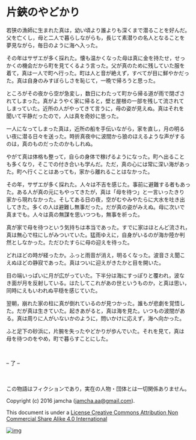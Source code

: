 # 片鋏のやどかり

若狭の漁師に生まれた真は，幼い頃より誰よりも深くまで潜ることを好んだ。  
父を亡くし，母と二人で暮らしながらも，長じて素潜りの名人となることを  
夢見ながら，毎日のように海へ入った。  

その年はサザエが多く採れた。懐も温かくなった母は真に金を持たせ，せっ  
かくの機会だから町を見てくるよう言った。父が真のために残していた服を  
着て，真は一人で町へ行った。町は人と音が絶えず，すべてが目に鮮やかだっ  
た。真は自身のみすぼらしさを恥じて，一晩で帰ろうと思った。  

ところがその夜から空が急変し，数日にわたって町から帰る道が雨で閉ざさ  
れてしまった。真がようやく家に帰ると，壁と屋根の一部を残して流されて  
しまっていた。近所の人がやってきて言うに，母の姿が見えぬ。真はそれを  
聞いて平静だったので，人は真を奇妙に思った。  

一人になってしまった真は，近所の船を手伝いながら，家を直し，月の明る  
い夜に潜る日々を送った。時折真夜中に波間から狼のほえるような声がする  
のは，真のものだったのかもしれぬ。  

やがて真は体格も整って，自らの身体で稼げるようになった。町へ出ること  
も多くなり，そこでの付き合いも学んだ。ただ，真の心には常に深い海があっ  
た。町へ行くことはあっても，家から離れることはなかった。  

その年，サザエが多く採れた。人々は不吉を感じた。事前に避難する者もあっ  
た。ある人が真の元にもやってきたが，真は「母を待つ」と一言いったきり  
家から現れなかった。そしてある日の夜，空がむやみやたらに大水を吐き出  
してきた。多くの人は避難し無事だった。だが真の姿がみえぬ。母に次いで  
真までも。人々は真の無謀を思いつつも，無事を祈った。  

真が家で母を待つという気持ちは本当であった。すでに家はほとんど流され，  
真は無心で柱にしがみついていた。猛雨ゆえに，自身がいるのが海か陸か判  
然としなかった。ただひたすらに母の迎えを待った。  

どれほどの時が経ったか。ふっと雨音が消え，明るくなった。波音さえ聞こ  
えぬほどの静寂であった。真はついに迎えがきたかと目を開いた。  

目の端いっぱいに月が広がっていた。下半分は海にすっぽりと覆われ，波な  
き面が月を反射している。はたしてこれがあの世というものか，と真は思い，  
同時にえもいわれぬ平穏を感じていた。  

翌朝，崩れた家の柱に真が倒れているのが見つかった。誰もが悲劇を覚悟し  
た。だが真は生きていた。起きあがると，真は海を見た。いつもの波間があ  
る。真は周りに人がいないかのように，問いかけに応えず，海へ向かった。  

ふと足下の砂浜に，片腕を失ったやどかりが歩んでいた。それを見て，真は  
母を待つのをやめ，町で暮らすことにした。  

<br>  

&#x2013; 了 &#x2013;  

<br>  
<br>  
この物語はフィクションであり，実在の人物・団体とは一切関係ありません。  

Copyright (c) 2016 jamcha (jamcha.aa@gmail.com).  

This document is under a [License Creative Commons Attribution Non Commercial Share Alike 4.0 International](http://creativecommons.org/licenses/by-nc-sa/4.0/deed)  

[![img](http://i.creativecommons.org/l/by-nc-sa/3.0/80x15.png)](http://creativecommons.org/licenses/by-nc-sa/4.0/deed)